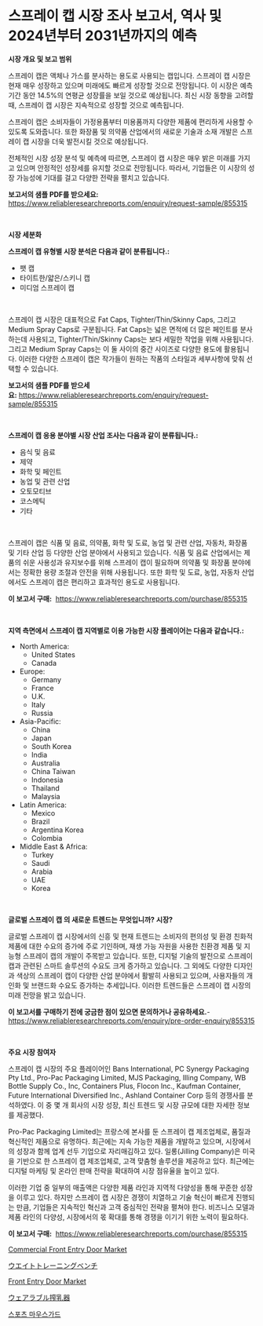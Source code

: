 <p><h1>스프레이 캡 시장 조사 보고서, 역사 및 2024년부터 2031년까지의 예측</h1></p><p><strong>시장 개요 및 보고 범위</strong></p>
<p><p>스프레이 캡은 액체나 가스를 분사하는 용도로 사용되는 캡입니다. 스프레이 캡 시장은 현재 매우 성장하고 있으며 미래에도 빠르게 성장할 것으로 전망됩니다. 이 시장은 예측 기간 동안 14.5%의 연평균 성장률을 보일 것으로 예상됩니다. 최신 시장 동향을 고려할 때, 스프레이 캡 시장은 지속적으로 성장할 것으로 예측됩니다. </p><p>스프레이 캡은 소비자들이 가정용품부터 미용품까지 다양한 제품에 편리하게 사용할 수 있도록 도와줍니다. 또한 화장품 및 의약품 산업에서의 새로운 기술과 소재 개발은 스프레이 캡 시장을 더욱 발전시킬 것으로 예상됩니다.</p><p>전체적인 시장 성장 분석 및 예측에 따르면, 스프레이 캡 시장은 매우 밝은 미래를 가지고 있으며 안정적인 성장세를 유지할 것으로 전망됩니다. 따라서, 기업들은 이 시장의 성장 가능성에 기대를 걸고 다양한 전략을 펼치고 있습니다.</p></p>
<p><strong>보고서의 샘플 PDF를 받으세요:</strong> <a href="https://www.reliableresearchreports.com/enquiry/request-sample/855315">https://www.reliableresearchreports.com/enquiry/request-sample/855315</a></p>
<p>&nbsp;</p>
<p><strong>시장 세분화</strong></p>
<p><strong>스프레이 캡 유형별 시장 분석은 다음과 같이 분류됩니다.:</strong></p>
<p><ul><li>팻 캡</li><li>타이트한/얇은/스키니 캡</li><li>미디엄 스프레이 캡</li></ul></p>
<p>&nbsp;</p>
<p><p>스프레이 캡 시장은 대표적으로 Fat Caps, Tighter/Thin/Skinny Caps, 그리고 Medium Spray Caps로 구분됩니다. Fat Caps는 넓은 면적에 더 많은 페인트를 분사하는데 사용되고, Tighter/Thin/Skinny Caps는 보다 세밀한 작업을 위해 사용됩니다. 그리고 Medium Spray Caps는 이 둘 사이의 중간 사이즈로 다양한 용도에 활용됩니다. 이러한 다양한 스프레이 캡은 작가들이 원하는 작품의 스타일과 세부사항에 맞춰 선택할 수 있습니다.</p></p>
<p><strong>보고서의 샘플 PDF를 받으세요:</strong>&nbsp;<a href="https://www.reliableresearchreports.com/enquiry/request-sample/855315">https://www.reliableresearchreports.com/enquiry/request-sample/855315</a></p>
<p>&nbsp;</p>
<p><strong> 스프레이 캡 응용 분야별 시장 산업 조사는 다음과 같이 분류됩니다.:</strong></p>
<p><ul><li>음식 및 음료</li><li>제약</li><li>화학 및 페인트</li><li>농업 및 관련 산업</li><li>오토모티브</li><li>코스메틱</li><li>기타</li></ul></p>
<p>&nbsp;</p>
<p><p>스프레이 캡은 식품 및 음료, 의약품, 화학 및 도료, 농업 및 관련 산업, 자동차, 화장품 및 기타 산업 등 다양한 산업 분야에서 사용되고 있습니다. 식품 및 음료 산업에서는 제품의 쉬운 사용성과 유지보수를 위해 스프레이 캡이 필요하며 의약품 및 화장품 분야에서는 정확한 용량 조절과 안전을 위해 사용됩니다. 또한 화학 및 도료, 농업, 자동차 산업에서도 스프레이 캡은 편리하고 효과적인 용도로 사용됩니다.</p></p>
<p><strong>이 보고서 구매:</strong>&nbsp; <a href="https://www.reliableresearchreports.com/purchase/855315">https://www.reliableresearchreports.com/purchase/855315</a></p>
<p>&nbsp;</p>
<p><strong>지역 측면에서 스프레이 캡 지역별로 이용 가능한 시장 플레이어는 다음과 같습니다.:</strong></p>
<p><ul>
    <li>
        North America:
        <ul>
            <li>United States</li>
            <li>Canada</li>
        </ul>
    </li>
    <li>
        Europe:
        <ul>
            <li>Germany</li>
            <li>France</li>
            <li>U.K.</li>
            <li>Italy</li>
            <li>Russia</li>
        </ul>
    </li>
    <li>
        Asia-Pacific:
        <ul>
            <li>China</li>
            <li>Japan</li>
            <li>South Korea</li>
            <li>India</li>
            <li>Australia</li>
            <li>China Taiwan</li>
            <li>Indonesia</li>
            <li>Thailand</li>
            <li>Malaysia</li>
        </ul>
    </li>
    <li>
        Latin America:
        <ul>
            <li>Mexico</li>
            <li>Brazil</li>
            <li>Argentina Korea</li>
            <li>Colombia</li>
        </ul>
    </li>
    <li>
        Middle East & Africa:
        <ul>
            <li>Turkey</li>
            <li>Saudi</li>
            <li>Arabia</li>
            <li>UAE</li>
            <li>Korea</li>
        </ul>
    </li>
    </ul></p>
<p>&nbsp;</p>
<p><strong>글로벌 스프레이 캡 의 새로운 트렌드는 무엇입니까? 시장?</strong></p>
<p><p>글로벌 스프레이 캡 시장에서의 신흥 및 현재 트렌드는 소비자의 편의성 및 환경 친화적 제품에 대한 수요의 증가에 주로 기인하며, 재생 가능 자원을 사용한 친환경 제품 및 지능형 스프레이 캡의 개발이 주목받고 있습니다. 또한, 디지털 기술의 발전으로 스프레이 캡과 관련된 스마트 솔루션의 수요도 크게 증가하고 있습니다. 그 외에도 다양한 디자인과 색상의 스프레이 캡이 다양한 산업 분야에서 활발히 사용되고 있으며, 사용자들의 개인화 및 브랜드화 수요도 증가하는 추세입니다. 이러한 트렌드들은 스프레이 캡 시장의 미래 전망을 밝고 있습니다.</p></p>
<p><strong>이 보고서를 구매하기 전에 궁금한 점이 있으면 문의하거나 공유하세요.</strong>- <a href="https://www.reliableresearchreports.com/enquiry/pre-order-enquiry/855315">https://www.reliableresearchreports.com/enquiry/pre-order-enquiry/855315</a></p>
<p>&nbsp;</p>
<p><strong>주요 시장 참여자</strong></p>
<p><p>스프레이 캡 시장의 주요 플레이어인 Bans International, PC Synergy Packaging Pty Ltd., Pro-Pac Packaging Limited, MJS Packaging, Illing Company, WB Bottle Supply Co., Inc, Containers Plus, Flocon Inc., Kaufman Container, Future International Diversified Inc., Ashland Container Corp 등의 경쟁사를 분석하였다. 이 중 몇 개 회사의 시장 성장, 최신 트렌드 및 시장 규모에 대한 자세한 정보를 제공했다.</p><p>Pro-Pac Packaging Limited는 프랑스에 본사를 둔 스프레이 캡 제조업체로, 품질과 혁신적인 제품으로 유명하다. 최근에는 지속 가능한 제품을 개발하고 있으며, 시장에서의 성장과 함께 업계 선두 기업으로 자리매김하고 있다. 일롱(Jilling Company)은 미국을 기반으로 한 스프레이 캡 제조업체로, 고객 맞춤형 솔루션을 제공하고 있다. 최근에는 디지털 마케팅 및 온라인 판매 전략을 확대하여 시장 점유율을 높이고 있다.</p><p>이러한 기업 중 일부의 매출액은 다양한 제품 라인과 지역적 다양성을 통해 꾸준한 성장을 이루고 있다. 하지만 스프레이 캡 시장은 경쟁이 치열하고 기술 혁신이 빠르게 진행되는 만큼, 기업들은 지속적인 혁신과 고객 중심적인 전략을 펼쳐야 한다. 비즈니스 모델과 제품 라인의 다양성, 시장에서의 몫 확대를 통해 경쟁을 이기기 위한 노력이 필요하다.</p></p>
<p><strong>이 보고서 구매:</strong>&nbsp;&nbsp;<a href="https://www.reliableresearchreports.com/purchase/855315">https://www.reliableresearchreports.com/purchase/855315</a></p>
<p><p><a href="https://boundless-drawbridge-702.notion.site/Commercial-Front-Entry-Door-Market-Size-Share-Trends-Analysis-Report-By-Application-Regional-Out-a4abc58811d84f7d8a8ef0546d3e1dfd">Commercial Front Entry Door Market</a></p><p><a href="https://github.com/cnnriuez22368/Market-Research-Report-List-1/blob/main/5515736187728.md">ウエイトトレーニングベンチ</a></p><p><a href="https://gamy-alyssum-396.notion.site/Front-Entry-Door-Market-Size-Global-Industry-Overview-Market-Segmentation-and-Forecast-2024-to-20-ffc9820b8a7f4371a768e866b1b686b8">Front Entry Door Market</a></p><p><a href="https://github.com/zekaoe592392/Market-Research-Report-List-1/blob/main/1627554187727.md">ウェアラブル搾乳器</a></p><p><a href="https://github.com/vs10l4sfg5c/Market-Research-Report-List-1/blob/main/2869437187663.md">스포츠 마우스가드</a></p></p>
